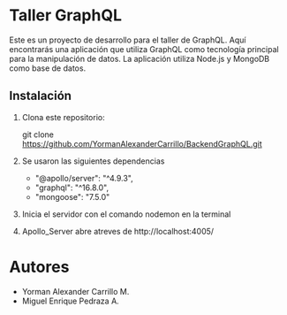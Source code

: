 # Taller GraphQL

Este es un proyecto de desarrollo para el taller de GraphQL. Aquí encontrarás una aplicación que utiliza GraphQL como tecnología principal para la manipulación de datos. La aplicación utiliza Node.js y MongoDB como base de datos.

## Instalación

1. Clona este repositorio:

   git clone https://github.com/YormanAlexanderCarrillo/BackendGraphQL.git

2. Se usaron las siguientes dependencias

    * "@apollo/server": "^4.9.3",
    * "graphql": "^16.8.0",
    * "mongoose": "7.5.0"

2. Inicia el servidor con el comando nodemon en la terminal

3. Apollo_Server abre atreves de http://localhost:4005/


# Autores

* Yorman Alexander Carrillo M.
* Miguel Enrique Pedraza A.